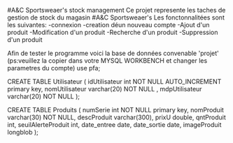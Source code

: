 #A&C Sportsweaer's stock management
Ce projet represente les taches de gestion de stock du magasin #A&C Sportsweaer's
Les fonctonnalitées sont les suivantes:
-connexion
-creation déun nouveau compte
-Ajout d'un produit 
-Modification d'un produit
-Recherche d'un produit
-Suppression d'un produit

Afin de tester le programme voici la base de données convenable 'projet'
(ps:veuillez la copier dans votre MYSQL WORKBENCH et changer les parametres du compte)
use pfa;


CREATE TABLE Utilisateur (
  idUtilisateur int NOT NULL AUTO_INCREMENT primary key,
  nomUtilisateur varchar(20) NOT NULL ,
  mdpUtilisateur varchar(20) NOT NULL
);


CREATE TABLE Produits (
  numSerie int NOT NULL primary key,
  nomProduit varchar(30) NOT NULL,
  descProduit varchar(300),
  prixU double,
  qntProduit int,
  seuilAlerteProduit int,
  date_entree date,
  date_sortie date,
  imageProduit longblob
);

